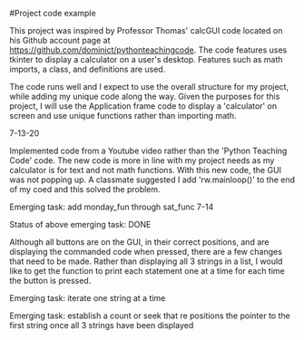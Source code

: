 #Project code example

This project was inspired by Professor Thomas' calcGUI code located on his Github account page at https://github.com/dominict/pythonteachingcode. 
The code features uses tkinter to display a calculator on a user's desktop. Features such as math imports, a class, and definitions are used. 

The code runs well and I expect to use the overall structure for my project, while adding my unique code along the way. Given the purposes for this project, I will use the Application frame code to display a 'calculator' on screen and use unique functions rather than importing math.

7-13-20

Implemented code from a Youtube video rather than the 'Python Teaching Code' code. The new code is more in line with my project needs as my calculator is for text and not math functions. With this new code, the GUI was not popping up. A classmate suggested I add 'rw.mainloop()' to the end of my coed and this solved the problem.

Emerging task: add monday_fun through sat_func 
7-14 

Status of above emerging task: DONE

Although all buttons are on the GUI, in their correct positions, and are displaying the commanded code when pressed, there are a few changes that need to be made. Rather than displaying all 3 strings in a list, I would like to get the function to print each statement one at a time for each time the button is pressed. 

Emerging task: iterate one string at a time

Emerging task: establish a count or seek that re positions the pointer to the first string once all 3 strings have been displayed